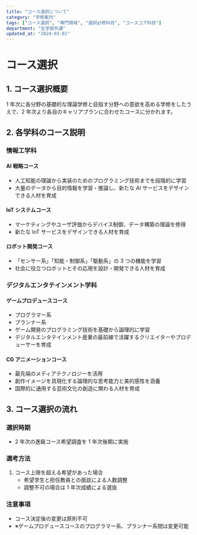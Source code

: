 ```yaml
---
title: "コース選択について"
category: "学修案内"
tags: ["コース選択", "専門領域", "選択必修科目", "コースコア科目"]
department: "全学部共通"
updated_at: "2024-03-01"
---
```


# コース選択

## 1. コース選択概要

1 年次に各分野の基礎的な理論学修と目指す分野への意欲を高める学修をしたうえで、2 年次より各自のキャリアプランに合わせたコースに分かれます。

## 2. 各学科のコース説明

### 情報工学科

#### AI 戦略コース

- 人工知能の理論から実装のためのプログラミング技術までを段階的に学習
- 大量のデータから目的情報を学習・推論し、新たな AI サービスをデザインできる人材を育成

#### IoT システムコース

- マーケティングやユーザ評価からデバイス制御、データ構築の理論を修得
- 新たな IoT サービスをデザインできる人材を育成

#### ロボット開発コース

- 「センサー系」「知能・制御系」「駆動系」の 3 つの機能を学習
- 社会に役立つロボットとその応用を設計・開発できる人材を育成

### デジタルエンタテインメント学科

#### ゲームプロデュースコース

- プログラマー系
- プランナー系
- ゲーム開発のプログラミング技術を基礎から論理的に学習
- デジタルエンタテインメント産業の最前線で活躍するクリエイターやプロデューサーを育成

#### CG アニメーションコース

- 最先端のメディアテクノロジーを活用
- 創作イメージを具現化する論理的な思考能力と美的感性を涵養
- 国際的に通用する芸術文化の創造に関わる人材を育成

## 3. コース選択の流れ

### 選択時期

- 2 年次の進級コース希望調査を 1 年次後期に実施

### 選考方法

1. コース上限を超える希望があった場合
   - 希望学生と担任教員との面談による人数調整
   - 調整不可の場合は 1 年次成績による選抜

### 注意事項

- コース決定後の変更は原則不可
- ※ゲームプロデュースコースのプログラマー系、プランナー系間は変更可能
